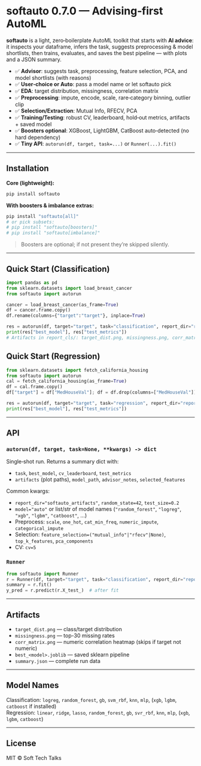 # softauto 0.7.0 — Advising‑first AutoML

**softauto** is a light, zero‑boilerplate AutoML toolkit that starts with **AI advice**: it inspects your dataframe, infers the task, suggests preprocessing & model shortlists, then trains, evaluates, and saves the best pipeline — with plots and a JSON summary.

- ✅ **Advisor**: suggests task, preprocessing, feature selection, PCA, and model shortlists (with reasons)
- ✅ **User‑choice or Auto**: pass a model name or let softauto pick
- ✅ **EDA**: target distribution, missingness, correlation matrix
- ✅ **Preprocessing**: impute, encode, scale, rare‑category binning, outlier clip
- ✅ **Selection/Extraction**: Mutual Info, RFECV, PCA
- ✅ **Training/Testing**: robust CV, leaderboard, hold‑out metrics, artifacts + saved model
- ✅ **Boosters optional**: XGBoost, LightGBM, CatBoost auto‑detected (no hard dependency)
- ✅ **Tiny API**: `autorun(df, target, task=...)` or `Runner(...).fit()`

---

## Installation

**Core (lightweight):**
```bash
pip install softauto
```

**With boosters & imbalance extras:**
```bash
pip install "softauto[all]"
# or pick subsets:
# pip install "softauto[boosters]"
# pip install "softauto[imbalance]"
```

> Boosters are optional; if not present they’re skipped silently.

---

## Quick Start (Classification)

```python
import pandas as pd
from sklearn.datasets import load_breast_cancer
from softauto import autorun

cancer = load_breast_cancer(as_frame=True)
df = cancer.frame.copy()
df.rename(columns={"target":"target"}, inplace=True)

res = autorun(df, target="target", task="classification", report_dir="report_cls", model="auto")
print(res["best_model"], res["test_metrics"])
# Artifacts in report_cls/: target_dist.png, missingness.png, corr_matrix.png, best_<model>.joblib, summary.json
```

## Quick Start (Regression)

```python
from sklearn.datasets import fetch_california_housing
from softauto import autorun
cal = fetch_california_housing(as_frame=True)
df = cal.frame.copy()
df["target"] = df["MedHouseVal"]; df = df.drop(columns=["MedHouseVal"])

res = autorun(df, target="target", task="regression", report_dir="report_reg", model="auto")
print(res["best_model"], res["test_metrics"])
```

---

## API

### `autorun(df, target, task=None, **kwargs) -> dict`
Single‑shot run. Returns a summary dict with:
- `task`, `best_model`, `cv_leaderboard`, `test_metrics`
- `artifacts` (plot paths), `model_path`, `advisor_notes`, `selected_features`

Common kwargs:
- `report_dir="softauto_artifacts"`, `random_state=42`, `test_size=0.2`
- `model="auto"` or list/str of model names (`"random_forest"`, `"logreg"`, `"xgb"`, `"lgbm"`, `"catboost"`, ...)
- Preprocess: `scale`, `one_hot`, `cat_min_freq`, `numeric_impute`, `categorical_impute`
- Selection: `feature_selection=("mutual_info"|"rfecv"|None)`, `top_k_features`, `pca_components`
- CV: `cv=5`

### `Runner`
```python
from softauto import Runner
r = Runner(df, target="target", task="classification", report_dir="report")
summary = r.fit()
y_pred = r.predict(r.X_test_)  # after fit
```

---

## Artifacts

- `target_dist.png` — class/target distribution
- `missingness.png` — top-30 missing rates
- `corr_matrix.png` — numeric correlation heatmap (skips if target not numeric)
- `best_<model>.joblib` — saved sklearn pipeline
- `summary.json` — complete run data

---

## Model Names

Classification: `logreg`, `random_forest`, `gb`, `svm_rbf`, `knn`, `mlp`, (`xgb`, `lgbm`, `catboost` if installed)  
Regression: `linear`, `ridge`, `lasso`, `random_forest`, `gb`, `svr_rbf`, `knn`, `mlp`, (`xgb`, `lgbm`, `catboost`)

---

## License
MIT © Soft Tech Talks
